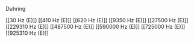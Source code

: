 Duhring

[[30 Hz (E)]]
[[410 Hz (E)]]
[[620 Hz (E)]]
[[9350 Hz (E)]]
[[27500 Hz (E)]]
[[229310 Hz (E)]]
[[487500 Hz (E)]]
[[590000 Hz (E)]]
[[725000 Hz (E)]]
[[925310 Hz (E)]]